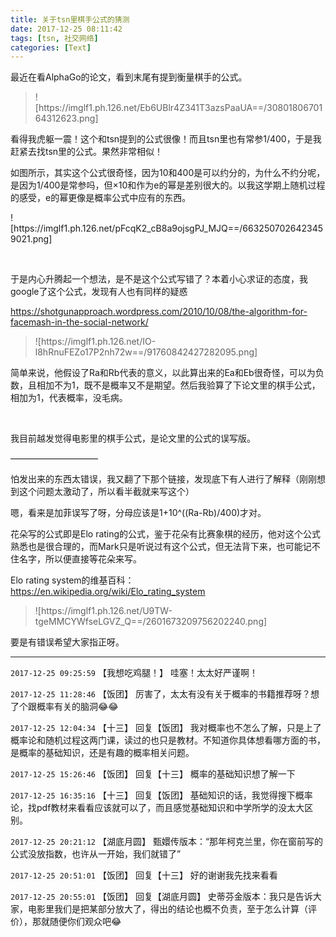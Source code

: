 ```yaml
---
title: 关于tsn里棋手公式的猜测
date: 2017-12-25 08:11:42
tags: [tsn, 社交网络]
categories: [Text]
---
```


<p>最近在看AlphaGo的论文，看到末尾有提到衡量棋手的公式。</p> 
<blockquote> 
 <p>
![https://imglf1.ph.126.net/Eb6UBlr4Z341T3azsPaaUA==/3080180670164312623.png]
</p> 
</blockquote> 
<p>看得我虎躯一震！这个和tsn提到的公式很像！而且tsn里也有常参1/400，于是我赶紧去找tsn里的公式。果然非常相似！</p> 
<p>如图所示，其实这个公式很奇怪，因为10和400是可以约分的，为什么不约分呢，是因为1/400是常参吗，但&times;10和作为e的幂是差别很大的。以我这学期上随机过程的感受，e的幂更像是概率公式中应有的东西。</p> 
<p>
![https://imglf1.ph.126.net/pFcqK2_cB8a9ojsgPJ_MJQ==/6632507026423459021.png]
</p> 
<p>&nbsp;</p> 
<p>于是内心升腾起一个想法，是不是这个公式写错了？本着小心求证的态度，我google了这个公式，发现有人也有同样的疑惑</p> 
<p><a rel="nofollow" href="https://shotgunapproach.wordpress.com/2010/10/08/the-algorithm-for-facemash-in-the-social-network/" target="_blank"  >https://shotgunapproach.wordpress.com/2010/10/08/the-algorithm-for-facemash-in-the-social-network/</a></p> 
<blockquote> 
 <p>
![https://imglf1.ph.126.net/IO-l8hRnuFEZo17P2nh72w==/91760842427282095.png]
</p> 
</blockquote> 
<p>简单来说，他假设了Ra和Rb代表的意义，以此算出来的Ea和Eb很奇怪，可以为负数，且相加不为1，既不是概率又不是期望。然后我验算了下论文里的棋手公式，相加为1，代表概率，没毛病。</p> 
<p>&nbsp;</p> 
<p>我目前越发觉得电影里的棋手公式，是论文里的公式的误写版。</p> 
<p>——————————</p> 
<p>怕发出来的东西太错误，我又翻了下那个链接，发现底下有人进行了解释（刚刚想到这个问题太激动了，所以看半截就来写这个）</p> 
<p>嗯，看来是加菲误写了呀，分母应该是1+10^((Ra-Rb)/400)才对。</p> 
<p>花朵写的公式即是Elo rating的公式，鉴于花朵有比赛象棋的经历，他对这个公式熟悉也是很合理的，而Mark只是听说过有这个公式，但无法背下来，也可能记不住名字，所以便直接等花朵来写。</p> 
<p> Elo rating system的维基百科：<a rel="nofollow" href="https://en.wikipedia.org/wiki/Elo_rating_system" target="_blank"  >https://en.wikipedia.org/wiki/Elo_rating_system</a></p> 
<blockquote> 
 <p>
![https://imglf1.ph.126.net/U9TW-tgeMMCYWfseLGVZ_Q==/2601673209756202240.png]
</p> 
</blockquote> 
<p>要是有错误希望大家指正呀。</p>

---

`2017-12-25 09:25:59` 【我想吃鸡腿！】 哇塞！太太好严谨啊！

`2017-12-25 11:28:46` 【饭团】 厉害了，太太有没有关于概率的书籍推荐呀？想了个跟概率有关的脑洞😂😂

`2017-12-25 12:04:34` 【十三】 回复【饭团】 我对概率也不怎么了解，只是上了概率论和随机过程这两门课，读过的也只是教材。不知道你具体想看哪方面的书，是概率的基础知识，还是有趣的概率相关问题。

`2017-12-25 15:26:46` 【饭团】 回复【十三】 概率的基础知识想了解一下

`2017-12-25 16:35:16` 【十三】 回复【饭团】 基础知识的话，我觉得搜下概率论，找pdf教材来看看应该就可以了，而且感觉基础知识和中学所学的没太大区别。

`2017-12-25 20:21:12` 【湖底月圆】 甄嬛传版本：“那年柯克兰里，你在窗前写的公式没放指数，也许从一开始，我们就错了”

`2017-12-25 20:51:01` 【饭团】 回复【十三】 好的谢谢我先找来看看

`2017-12-25 20:55:01` 【饭团】 回复【湖底月圆】 史蒂芬金版本：我只是告诉大家，电影里我们是把某部分放大了，得出的结论也概不负责，至于怎么计算（评价），那就随便你们观众吧😂

